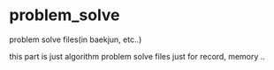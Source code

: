 # problem_solve
problem solve files(in baekjun, etc..)

this part is just algorithm problem solve files
just for record, memory .. 
